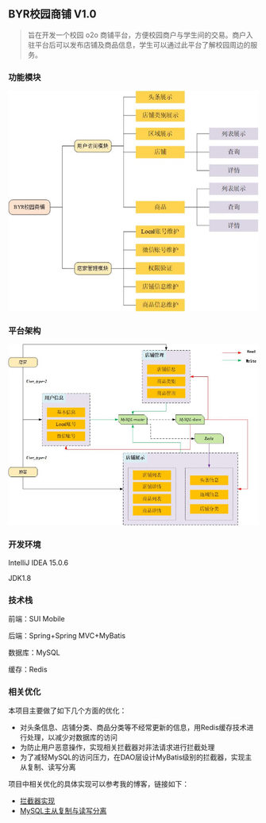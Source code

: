 ## BYR校园商铺 V1.0

>旨在开发一个校园 o2o 商铺平台，方便校园商户与学生间的交易。商户入驻平台后可以发布店铺及商品信息，学生可以通过此平台了解校园周边的服务。

### 功能模块
![功能模块](https://github.com/WavyPeng/CampusShops/blob/master/src/main/resources/images/BYR%E5%8A%9F%E8%83%BD%E6%A8%A1%E5%9D%97.jpg)
### 平台架构
![平台架构](https://github.com/WavyPeng/CampusShops/blob/master/src/main/resources/images/BYR%E5%B9%B3%E5%8F%B0%E6%9E%B6%E6%9E%84.jpg)

### 开发环境
IntelliJ IDEA 15.0.6

JDK1.8

### 技术栈
前端：SUI Mobile 

后端：Spring+Spring MVC+MyBatis

数据库：MySQL

缓存：Redis

### 相关优化
本项目主要做了如下几个方面的优化：
- 对头条信息、店铺分类、商品分类等不经常更新的信息，用Redis缓存技术进行处理，以减少对数据库的访问
- 为防止用户恶意操作，实现相关拦截器对非法请求进行拦截处理
- 为了减轻MySQL的访问压力，在DAO层设计MyBatis级别的拦截器，实现主从复制、读写分离

项目中相关优化的具体实现可以参考我的博客，链接如下：
- [拦截器实现]()
- [MySQL主从复制与读写分离](http://wavy.top/mysql%E4%B9%8B%E4%B8%BB%E4%BB%8E%E5%A4%8D%E5%88%B6%E4%B8%8E%E8%AF%BB%E5%86%99%E5%88%86%E7%A6%BB.html)



